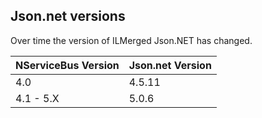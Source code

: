 
## Json.net versions

Over time the version of ILMerged Json.NET has changed.

| NServiceBus Version | Json.net Version |
|---|---|
| 4.0 | 4.5.11 |
| 4.1 - 5.X | 5.0.6 |
